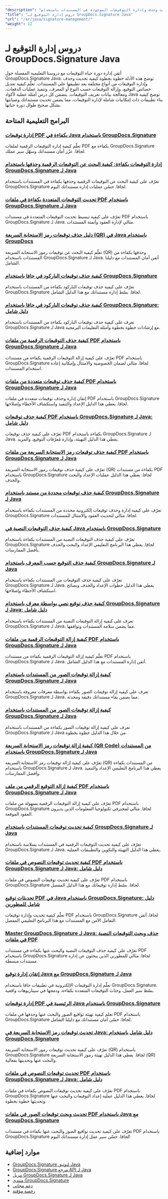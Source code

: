 ```yaml
---
"description": "دروس تعليمية كاملة لتحديث وحذف وإدارة التوقيعات الموجودة في المستندات باستخدام GroupDocs.Signature لـ Java."
"title": "دروس إدارة التوقيع لـ GroupDocs.Signature Java"
"url": "/ar/java/signature-management/"
"weight": 12
---
```


# دروس إدارة التوقيع لـ GroupDocs.Signature Java

أتقن إدارة دورة حياة التوقيعات مع دروسنا التعليمية المفصلة حول GroupDocs.Signature Java. توضح هذه الأدلة خطوة بخطوة كيفية تحديث وحذف وإدارة التوقيعات من أنواع مختلفة بعد تطبيقها على المستندات. تعلّم كيفية تعديل خصائص التوقيع، وإزالة التوقيعات حسب النوع أو المعرف، وتنفيذ عمليات الدفعات، ومعالجة بيانات تعريف التوقيعات. يتضمن كل درس أمثلة عملية لأكواد Java توضح كيفية بناء تطبيقات ذات إمكانيات شاملة لإدارة التوقيعات، مما يضمن تحديث مستنداتك وصيانتها بشكل صحيح طوال دورة حياتها.

## البرامج التعليمية المتاحة

### [إدارة توقيعات PDF بكفاءة في Java باستخدام GroupDocs.Signature](./mastering-pdf-signature-management-java-groupdocs-signature/)
تعلّم كيفية إدارة التوقيعات الرقمية لملفات PDF بكفاءة مع GroupDocs.Signature لجافا. عزّز أمان مستنداتك وسهّل سير عملك.

### [إدارة التوقيعات بكفاءة: كيفية البحث عن التوقيعات الرقمية وحذفها باستخدام GroupDocs.Signature لـ Java](./search-delete-groupdocs-signature-java/)
تعرّف على كيفية البحث عن التوقيعات الرقمية وحذفها بكفاءة في المستندات باستخدام GroupDocs.Signature لجافا. حسّن عمليات إدارة مستنداتك اليوم.

### [تحديث التوقيعات المتعددة بكفاءة في ملفات PDF باستخدام GroupDocs.Signature لـ Java](./update-multiple-signatures-groupdocs-java/)
تعرّف على كيفية تبسيط تحديث التوقيعات المتعددة في مستندات PDF باستخدام GroupDocs.Signature لـ Java. مثالي لإدارة العقود وأتمتة المستندات.

### [دليل حذف توقيعات رمز الاستجابة السريعة (QR) في Java باستخدام GroupDocs](./qr-code-signature-deletion-java-groupdocs/)
تعلّم كيفية البحث عن توقيعات رموز الاستجابة السريعة (QR) وحذفها بكفاءة من المستندات باستخدام GroupDocs.Signature لـ Java. أتقن أمان المستندات مع دليلنا الشامل.

### [كيفية حذف توقيعات الباركود في جافا باستخدام GroupDocs.Signature](./delete-barcode-signatures-java-groupdocs/)
تعرّف على كيفية حذف توقيعات الباركود بكفاءة من المستندات باستخدام GroupDocs.Signature لجافا. بسّط إدارة مستنداتك مع هذا الدليل الشامل.

### [كيفية حذف توقيعات الباركود في جافا باستخدام GroupDocs.Signature: دليل شامل](./groupdocs-signature-java-delete-barcode-signatures/)
تعرف على كيفية حذف توقيعات الباركود بكفاءة من المستندات باستخدام GroupDocs.Signature لـ Java مع إرشادات خطوة بخطوة وأمثلة التعليمات البرمجية.

### [كيفية حذف التوقيعات الرقمية من ملفات PDF باستخدام GroupDocs.Signature لـ Java](./delete-digital-signatures-pdf-groupdocs-java/)
تعرّف على كيفية إزالة التوقيعات الرقمية بكفاءة من مستندات PDF باستخدام GroupDocs.Signature لجافا. مثالي لضمان الخصوصية والامتثال وإمكانية إعادة استخدام المستندات.

### [كيفية حذف توقيعات متعددة من ملفات PDF باستخدام GroupDocs.Signature لـ Java](./delete-multiple-signatures-groupdocs-signature-java/)
إتقان إدارة وحذف توقيعات متعددة في ملفات PDF باستخدام GroupDocs.Signature لجافا. يغطي هذا الدليل الإعداد والتنفيذ واستكشاف الأخطاء وإصلاحها.

### [كيفية حذف توقيعات PDF باستخدام GroupDocs.Signature لـ Java: دليل شامل](./delete-pdf-signatures-groupdocs-java/)
تعرّف على كيفية حذف توقيعات PDF بكفاءة باستخدام GroupDocs.Signature لـ Java. يغطي هذا الدليل التهيئة، وإدارة مُعرّفات التوقيع، والمزيد.

### [كيفية حذف توقيعات رمز الاستجابة السريعة من ملفات PDF باستخدام GroupDocs.Signature لـ Java](./delete-qr-code-signatures-groupdocs-java/)
تعرّف على كيفية حذف توقيعات رموز الاستجابة السريعة (QR) بكفاءة من مستندات PDF باستخدام GroupDocs.Signature لجافا. يغطي هذا الدليل عمليات الإعداد والبحث والحذف.

### [كيفية حذف توقيعات محددة من مستند باستخدام GroupDocs.Signature لـ Java](./delete-signatures-groupdocs-java/)
تعرّف على كيفية إدارة وحذف توقيعات إلكترونية محددة من المستندات بكفاءة باستخدام GroupDocs.Signature لجافا. مثالي لتحديث العقود والامتثال للمستندات.

### [كيفية حذف التوقيعات النصية في Java باستخدام GroupDocs.Signature](./delete-text-signatures-java-groupdocs-signature/)
تعرّف على كيفية حذف التوقيعات النصية من المستندات بكفاءة باستخدام GroupDocs.Signature لجافا. يغطي هذا البرنامج التعليمي الإعداد والبحث والحذف بأفضل الممارسات.

### [كيفية حذف التوقيع حسب المعرف باستخدام GroupDocs.Signature لـ Java](./delete-signature-by-id-groupdocs-signature-java/)
تعرّف على كيفية حذف التوقيعات من المستندات بكفاءة باستخدام GroupDocs.Signature لـ Java. يغطي هذا الدليل خطوات الإعداد والحذف ونصائح استكشاف الأخطاء وإصلاحها.

### [كيفية حذف توقيع نصي بواسطة معرف باستخدام GroupDocs.Signature لـ Java: دليل شامل](./delete-text-signature-id-groupdocs-signature-java/)
تعرف على كيفية إزالة التوقيعات النصية من المستندات بكفاءة باستخدام GroupDocs.Signature لـ Java، مما يضمن سلامة المستندات وتوافقها.

### [كيفية إزالة التوقيعات الرقمية من ملفات PDF باستخدام GroupDocs.Signature لـ Java](./remove-digital-signatures-pdf-groupdocs-java/)
تعلّم كيفية إزالة التوقيعات الرقمية بكفاءة من مستندات PDF باستخدام GroupDocs.Signature لـ Java. أتقن إدارة المستندات مع هذا الدليل الشامل.

### [كيفية إزالة توقيعات الصور من المستندات باستخدام GroupDocs.Signature لـ Java](./delete-image-signatures-groupdocs-java/)
تعرف على كيفية إزالة توقيعات الصور بكفاءة بواسطة معرفات معروفة باستخدام GroupDocs.Signature لـ Java، مما يضمن بقاء مستنداتك دقيقة ومحدثة.

### [كيفية إزالة توقيعات الصور من المستندات باستخدام GroupDocs.Signature لـ Java](./delete-image-signature-groupdocs-java/)
تعرف على كيفية إزالة توقيعات الصور بكفاءة من المستندات باستخدام GroupDocs.Signature لـ Java من خلال هذا الدليل خطوة بخطوة.

### [كيفية إزالة توقيعات رمز الاستجابة السريعة (QR Code) من المستندات باستخدام GroupDocs.Signature لـ Java](./delete-qr-code-signatures-java-groupdocs/)
تعرّف على كيفية إزالة توقيعات رمز الاستجابة السريعة (QR) من المستندات بكفاءة باستخدام GroupDocs.Signature لـ Java. يغطي هذا البرنامج التعليمي الإعداد والتنفيذ وأفضل الممارسات.

### [كيفية إزالة التوقيع الرقمي من ملف PDF باستخدام GroupDocs.Signature لـ Java](./delete-digital-signature-pdf-groupdocs-signature-java/)
تعرّف على كيفية إزالة التوقيعات الرقمية بسهولة من ملفات PDF باستخدام GroupDocs.Signature لجافا. مثالي لمحترفي تكنولوجيا المعلومات الذين يديرون العقود الموقعة.

### [كيفية تحديث توقيعات المستندات باستخدام GroupDocs.Signature لـ Java](./update-document-signatures-groupdocs-signature-java/)
تعرّف على كيفية تحديث التوقيعات الرقمية في المستندات بسلاسة باستخدام GroupDocs.Signature لـ Java. يغطي هذا الدليل التهيئة والتكوين والتطبيقات العملية.

### [كيفية تحديث توقيعات النصوص في ملفات PDF باستخدام GroupDocs.Signature لـ Java: دليل شامل](./update-text-signatures-groupdocs-signature-java/)
تعرّف على كيفية تحديث توقيعات النصوص في ملفات PDF باستخدام GroupDocs.Signature لجافا. بسّط إدارة توقيعاتك مع هذا الدليل المفصل.

### [تحديثات توقيع PDF في Java باستخدام GroupDocs.Signature: دليل شامل للمطورين](./java-pdf-signature-updates-groupdocs-signature/)
تعلّم كيفية تحديث وإدارة توقيعات PDF باستخدام GroupDocs.Signature لجافا. أتقن التعامل الآمن مع المستندات مع هذا البرنامج التعليمي المفصل.

### [Master GroupDocs.Signature لـ Java: حذف وبحث التوقيعات النصية في ملفات PDF](./mastering-groupdocs-signature-delete-search-text-signatures-pdfs-java/)
تعرّف على كيفية حذف التوقيعات النصية والبحث عنها بكفاءة في مستندات PDF باستخدام GroupDocs.Signature لجافا. مثالي للمطورين الذين يبحثون عن إدارة مستندات مبسطة.

### [إتقان إدارة توقيع Java مع GroupDocs.Signature لـ Java](./master-java-signature-management-groupdocs-for-java/)
تعلّم إدارة التوقيعات الإلكترونية في تطبيقات جافا باستخدام GroupDocs.Signature. بسّط سير العمل، وحدّث التوقيعات المتعددة بكفاءة، ودمجها في سيناريوهات واقعية.

### [إدارة توقيعات PDF الرئيسية في Java باستخدام GroupDocs.Signature](./java-groupdocs-signature-pdf-manage-sig/)
تعلم كيفية تهيئة تواقيع الصور والبحث عنها وحذفها في ملفات PDF باستخدام GroupDocs.Signature لجافا. حسّن أمان مستنداتك مع دليلنا الشامل.

### [تحديث توقيعات رمز الاستجابة السريعة في Java: دليل شامل باستخدام GroupDocs.Signature](./update-qr-code-signatures-groupdocs-signature-java/)
تعرّف على كيفية تحديث توقيعات رموز الاستجابة السريعة (QR) باستخدام GroupDocs.Signature لجافا. يغطي هذا الدليل تهيئة رموز الاستجابة السريعة (QR) والبحث عنها وتحديثها بفعالية.

### [تحديث توقيعات النصوص في ملفات PDF باستخدام GroupDocs.Signature لـ Java: دليل شامل](./update-text-signatures-pdf-groupdocs-signature-java/)
تعرّف على كيفية تحديث توقيعات النصوص بكفاءة في ملفات PDF باستخدام GroupDocs.Signature لجافا. يغطي هذا الدليل عملية إعداد التوقيعات والبحث عنها وتحديثها خطوة بخطوة.

### [تحديث وبحث توقيعات الصور في ملفات PDF باستخدام Java مع GroupDocs.Signature](./update-search-image-signatures-pdf-java-groupdocs/)
تعرّف على كيفية تحديث تواقيع الصور والبحث عنها بكفاءة في مستندات PDF باستخدام GroupDocs.Signature لجافا. حسّن سير عمل إدارة مستنداتك اليوم!

## موارد إضافية

- [GroupDocs.Signature لتوثيق Java](https://docs.groupdocs.com/signature/java/)
- [GroupDocs.Signature مرجع API لـ Java](https://reference.groupdocs.com/signature/java/)
- [تنزيل GroupDocs.Signature لـ Java](https://releases.groupdocs.com/signature/java/)
- [منتدى GroupDocs.Signature](https://forum.groupdocs.com/c/signature)
- [دعم مجاني](https://forum.groupdocs.com/)
- [رخصة مؤقتة](https://purchase.groupdocs.com/temporary-license/)